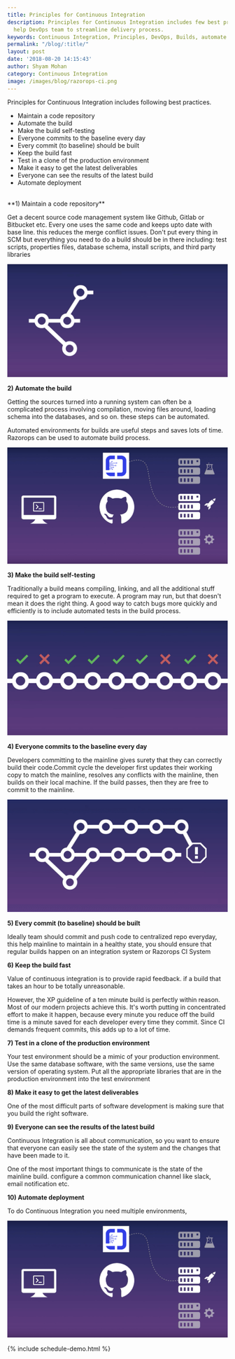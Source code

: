 ```yaml
---
title: Principles for Continuous Integration
description: Principles for Continuous Integration includes few best practices, this
  help DevOps team to streamline delivery process.
keywords: Continuous Integration, Principles, DevOps, Builds, automate deployments, Github, Gitlab, Bitbucket
permalink: "/blog/:title/"
layout: post
date: '2018-08-20 14:15:43'
author: Shyam Mohan
category: Continuous Integration
image: /images/blog/razorops-ci.png
---
```


Principles for Continuous Integration includes following best practices.

* Maintain a code repository
* Automate the build
* Make the build self-testing
* Everyone commits to the baseline every day
* Every commit (to baseline) should be built
* Keep the build fast
* Test in a clone of the production environment
* Make it easy to get the latest deliverables
* Everyone can see the results of the latest build
* Automate deployment

<br>
**1) Maintain a code repository**

Get a decent source code management system like Github,  Gitlab or Bitbucket etc.
Every one uses the same code and keeps upto date with base line. this reduces the merge conflict issues. Don't put every thing in SCM but everything you need to do a build should be in there including: test scripts, properties files, database schema, install scripts, and third party libraries

![](/images/blog/same-repo.png)

**2) Automate the build**

Getting the sources turned into a running system can often be a complicated process involving compilation, moving files around, loading schema into the databases, and so on. these steps can be automated.

Automated environments for builds are useful steps and saves lots of time. Razorops can be used to automate build process.

![](/images/blog/razorops-ci.png)


**3) Make the build self-testing**

Traditionally a build means compiling, linking, and all the additional stuff required to get a program to execute. A program may run, but that doesn't mean it does the right thing. A good way to catch bugs more quickly and efficiently is to include automated tests in the build process.

![](/images/blog/base-line.png)

**4) Everyone commits to the baseline every day**

Developers committing to the mainline gives surety that they can correctly build their code.Commit cycle the developer first updates their working copy to match the mainline, resolves any conflicts with the mainline, then builds on their local machine. If the build passes, then they are free to commit to the mainline.

![](/images/blog/razorops-one-repo.png)


<strong>5) Every commit (to baseline) should be built</strong>

Ideally team should commit and push code to centralized repo everyday, this help mainline to maintain in a healthy state, you should ensure that regular builds happen on an integration system or Razorops CI System


<strong>6) Keep the build fast</strong> 


Value of continuous integration is to provide rapid feedback. if a build that takes an hour to be totally unreasonable.

However, the XP guideline of a ten minute build is perfectly within reason. Most of our modern projects achieve this. It's worth putting in concentrated effort to make it happen, because every minute you reduce off the build time is a minute saved for each developer every time they commit. Since CI demands frequent commits, this adds up to a lot of time.


**7) Test in a clone of the production environment**

Your test environment should be a mimic of your production environment. Use the same database software, with the same versions, use the same version of operating system. Put all the appropriate libraries that are in the production environment into the test environment


**8) Make it easy to get the latest deliverables**

One of the most difficult parts of software development is making sure that you build the right software.



**9) Everyone can see the results of the latest build**

Continuous Integration is all about communication, so you want to ensure that everyone can easily see the state of the system and the changes that have been made to it.

One of the most important things to communicate is the state of the mainline build. configure a common communication channel like slack, email notification etc.

**10) Automate deployment**

To do Continuous Integration you need multiple environments, 

![](/images/blog/razorops-ci.png)


{% include schedule-demo.html %}
